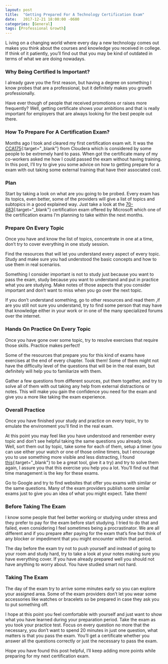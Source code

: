 ```yaml
---
layout: post
title:  "Getting Prepared For A Technology Certification Exam"
date:   2017-12-21 18:00:00 -0600
categories: [General]
tags: [Professional Growth]
---
```


<p class="intro"><span class="dropcap">L</span>
iving on a changing world where every day a new technology comes out makes 
you think about the courses and knowledge you received in college. 
If think of it patiently, you’ll find out that you may be kind of outdated 
in terms of what we are doing nowadays.
</p>

### Why Being Certified Is Important?
I already gave you the first reason, but having a degree on something I 
know probes that are a professional, but it definitely makes you growth 
professionally.

Have ever though of people that received promotions or 
raises more frequently? Well, getting certificate shows 
your ambitions and that is really important for employers 
that are always looking for the best people out there.

### How To Prepare For A Certification Exam?
Months ago I took and cleared my first certification exam wit. 
It was the [CCA175][CCA175]{:target="_blank"} from Cloudera 
which is considered by some people to be extremely hard to pass.
When got the certificate many of my co-workers asked me how 
I could passed the exam without having training. In this post, 
I’ll try to give you some advice on how to getting prepare for 
a exam with out taking some external training that have their 
associated cost.

### Plan
Start by taking a look on what are you going to be probed.
Every exam has its topics, even better, some of the providers
will give a list of topics and subtopics in a good explained way.
Just take a look at the [70-483][70-483]{:target="_blank"}
certification exam offered by Microsoft which one of the 
certification exams I’m planning to take within the next months.

### Prepare On Every Topic
Once you have and know the list of topics, concentrate
in one at a time, don’t try to cover everything in 
one study session.

Find the resources that will let you understand every 
aspect of every topic. Study and make sure you had 
understood the basic concepts and how to use them 
in real scenarios.

Something I consider important is not to study just because
you want to pass the exam, study because you want to 
understand and put in practice what you are studying.
Make notes of those aspects that you consider important 
and don’t want to miss when you go over the next topic.

If you don’t understand something, go to other resources 
and read them ,if are you still not sure you understand, 
try to find some person that may have that knowledge either 
in your work or in one of the many specialized forums over the internet.

### Hands On Practice On Every Topic
Once you have gone over some topic, 
try to resolve exercises that require those skills.
Practice makes perfect!

Some of the resources that prepare you for this 
kind of exams have exercises at the end of every chapter. 
Took them! Some of them might not have the difficulty 
level of the questions that will be in the real exam, 
but definitely will help you to familiarize with them.

Gather a few questions from different sources, put 
them together, and try to solve all of them with 
out taking any help from external distractions or notes. 
This will make you gain the confidence you need for 
the exam and give you a more like taking the exam experience.

### Overall Practice
Once you have finished your study and practice on 
every topic, try to emulate the environment you’ll 
find in the real exam.

At this point you may feel like you have understood and
remember every topic and don’t see helpful taking the 
same questions you already took. Well, sort them out 
by topic, take some for each of them, setup a timer 
(you can use either your watch or one of those online timers, 
but I encourage you to use something more visible and 
less distracting, I found [this][TimeTimer]{:target="_blank"} 
to be a great tool, give it a try) and try to solve them again,
I assure you that this exercise you help you a lot. 
You’ll find out that time management is the key for these exams.

Go to Google and try to find websites that offer you 
exams with similar or the same questions. 
Many of the exam providers publish some similar 
exams just to give you an idea of what you might expect.
Take them!

### Before Taking The Exam
I know some people that feel better working or 
studying under stress and they prefer to pay for 
the exam before start studying. I tried to do that 
and failed, even considering I feel sometimes being 
a procrastinator. We are all different and if you 
prepare after paying for the exam that’s fine but 
think of any blocker or impediment that you might 
encounter within that period.

The day before the exam try not to push yourself 
and instead of going to your room and study hard, 
try to take a look at your notes making sure you have 
everything cover. If you have already prepared well you 
should not have anything to worry about. You have studied smart not hard.

### Taking The Exam
The day of the exam try to arrive some minutes early so
you can explore your assigned area. Some of the exam 
providers don’t let you wear some accessories like watches 
or bracelets so be prepared in case they ask you to put something off.

I hope at this point you feel comfortable with yourself 
and just want to show what you have learned during your 
preparation period. Take the exam as you took your practice test.
Focus on every question no more that the necessary, 
you don’t want to spend 20 minutes in just one question, 
what matters is that you pass the exam. You’ll get a certificate 
whether you answer all the questions correctly or just the 
necessary to pass the exam.

Hope you have found this post helpful, 
I’ll keep adding more points while preparing for my next 
certification exam.


[CCA175]: https://www.cloudera.com/about/training/certification/cca-spark.html
[70-483]: https://www.microsoft.com/en-us/learning/exam-70-483.aspx
[TimeTimer]: https://www.amazon.com/Time-Timer-Audible-Countdown-Black/dp/B0062TMK88
